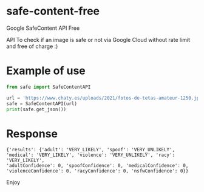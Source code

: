 # safe-content-free
Google SafeContent API Free

API To check if an image is safe or not via Google Cloud without rate limit and free of charge :)

# Example of use
```python
from safe import SafeContentAPI

url = 'https://www.chaty.es/uploads/2021/fotos-de-tetas-amateur-1250.jpg' # NSWF PHOTO
safe = SafeContentAPI(url)
print(safe.get_json())
```

# Response

```
{'results': {'adult': 'VERY_LIKELY', 'spoof': 'VERY_UNLIKELY', 'medical': 'VERY_LIKELY', 'violence': 'VERY_UNLIKELY', 'racy': 'VERY_LIKELY', 
'adultConfidence': 0, 'spoofConfidence': 0, 'medicalConfidence': 0, 'violenceConfidence': 0, 'racyConfidence': 0, 'nsfwConfidence': 0}}
```

Enjoy
